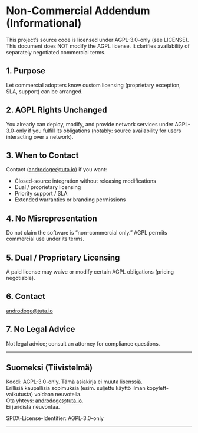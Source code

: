 # Non-Commercial Addendum (Informational)

This project’s source code is licensed under AGPL-3.0-only (see LICENSE).  
This document does NOT modify the AGPL license. It clarifies availability of separately negotiated commercial terms.

## 1. Purpose
Let commercial adopters know custom licensing (proprietary exception, SLA, support) can be arranged.

## 2. AGPL Rights Unchanged
You already can deploy, modify, and provide network services under AGPL-3.0-only if you fulfill its obligations (notably: source availability for users interacting over a network).

## 3. When to Contact
Contact (androdoge@tuta.io) if you want:
- Closed-source integration without releasing modifications
- Dual / proprietary licensing
- Priority support / SLA
- Extended warranties or branding permissions

## 4. No Misrepresentation
Do not claim the software is “non-commercial only.” AGPL permits commercial use under its terms.

## 5. Dual / Proprietary Licensing
A paid license may waive or modify certain AGPL obligations (pricing negotiable).

## 6. Contact
androdoge@tuta.io

## 7. No Legal Advice
Not legal advice; consult an attorney for compliance questions.

---

## Suomeksi (Tiivistelmä)

Koodi: AGPL-3.0-only. Tämä asiakirja ei muuta lisenssiä.  
Erillisiä kaupallisia sopimuksia (esim. suljettu käyttö ilman kopyleft-vaikutusta) voidaan neuvotella.  
Ota yhteys: androdoge@tuta.io.  
Ei juridista neuvontaa.

SPDX-License-Identifier: AGPL-3.0-only

---